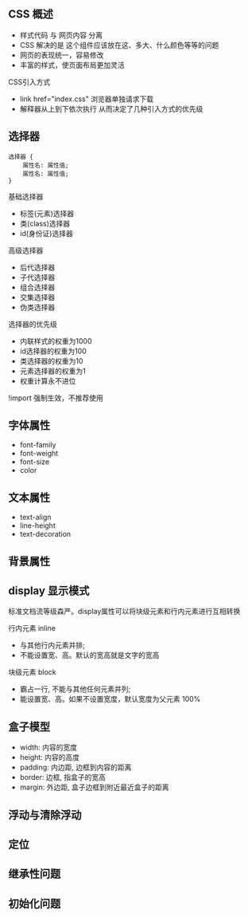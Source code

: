 
## CSS 概述

- 样式代码 与 网页内容 分离
- CSS 解决的是 这个组件应该放在这、多大、什么颜色等等的问题
- 网页的表现统一，容易修改
- 丰富的样式，使页面布局更加灵活


CSS引入方式
- link href="index.css" 浏览器单独请求下载
- 解释器从上到下依次执行 从而决定了几种引入方式的优先级


## 选择器

```
选择器 {
    属性名: 属性值;
    属性名: 属性值;
}
```

基础选择器
- 标签(元素)选择器
- 类(class)选择器
- id(身份证)选择器

高级选择器
- 后代选择器
- 子代选择器
- 组合选择器
- 交集选择器
- 伪类选择器

选择器的优先级
- 内联样式的权重为1000
- id选择器的权重为100
- 类选择器的权重为10
- 元素选择器的权重为1
- 权重计算永不进位

!import 强制生效，不推荐使用

## 字体属性
- font-family
- font-weight
- font-size
- color

## 文本属性
- text-align
- line-height
- text-decoration


## 背景属性

## display 显示模式
标准文档流等级森严。display属性可以将块级元素和行内元素进行互相转换

行内元素 inline
- 与其他行内元素并排;
- 不能设置宽、高。默认的宽高就是文字的宽高

块级元素 block
- 霸占一行, 不能与其他任何元素并列;
- 能设置宽、高。如果不设置宽度，默认宽度为父元素 100%


## 盒子模型

- width: 内容的宽度
- height: 内容的高度
- padding: 内边距, 边框到内容的距离
- border: 边框, 指盒子的宽高
- margin: 外边距, 盒子边框到附近最近盒子的距离



## 浮动与清除浮动

## 定位

## 继承性问题

## 初始化问题